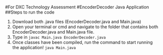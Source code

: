 #For DXC Technology Assessment
#EncoderDecoder Java Application
<br/>
##Steps to run the code
1. Download both .java files (EncoderDecoder.java and Main.java)
2. Open your terminal or cmd and navigate to the folder that contains both EncoderDecoder.java and Main.java file.
3. Type in
`javac Main.java EncoderDecoder.java`
4. Once classes have been compiled, run the command to start running the application!
`java Main.java`
